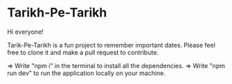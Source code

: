 # Tarikh-Pe-Tarikh

Hi everyone!

Tarik-Pe-Tarikh is a fun project to remember important dates.
Please feel free to clone it and make a pull request to contribute.


=> Write "npm i" in the terminal to install all the dependencies.
=> Write "npm run dev" to run the application locally on your machine.
